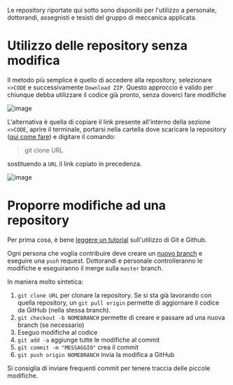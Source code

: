 Le repository riportate qui sotto sono disponibi per l'utilizzo a personale, dottorandi, assegnisti e tesisti del gruppo di meccanica applicata.

# Utilizzo delle repository senza modifica

Il metodo più semplice è quello di accedere alla repository, selezionare `<>CODE` e successivamente `Download ZIP`.
Questo approccio è valido per chiunque debba utilizzare il codice già pronto, senza doverci fare modifiche

![image](https://github.com/user-attachments/assets/1e333296-05a7-4561-9963-e8f245601aff)

L'alternativa è quella di copiare il link presente all'interno della sezione `<>CODE`, aprire il terminale, portarsi nella cartella dove scaricare la repository ([qui come fare](https://www.howtogeek.com/659411/how-to-change-directories-in-command-prompt-on-windows-10/)) e digitare il comando:
> git clone URL

sostituendo a `URL` il link copiato in precedenza.

![image](https://github.com/user-attachments/assets/754e12e6-4720-448b-8051-6949eb1ee388)

# Proporre modifiche ad una repository

Per prima cosa, è bene [leggere un tutorial](https://www.w3schools.com/git/default.asp?remote=github) sull'utilizzo di Git e Github.

Ogni persona che voglia contribuire deve creare un [nuovo branch](https://www.w3schools.com/git/git_branch_push_to_remote.asp?remote=github) e eseguire una `push` request.
Dottorandi e personale controlleranno le modifiche e eseguiranno il merge sulla `master` branch.

In maniera molto sintetica:
1. `git clone URL` per clonare la repository. Se si sta già lavorando con quella repository, un `git pull origin` permette di aggiornare il codice da GitHub (nella stessa branch).
2. `git checkout -b NOMEBRANCH` permette di creare e passare ad una nuova branch (se necessario)
3. Eseguo modifiche al codice
4. `git add -a` aggiunge tutte le modifiche al commit
5. `git commit -m "MESSAGGIO"` crea il commit
6. `git push origin NOMEBRANCH` invia la modifica a GitHub

Si consiglia di inviare frequenti commit per tenere traccia delle piccole modifiche.
